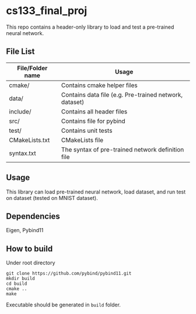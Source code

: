 # cs133_final_proj
This repo contains a header-only library to load and test a pre-trained neural network.

## File List
File/Folder name  | Usage
------------- | -------------
cmake/         | Contains cmake helper files
data/          | Contains data file (e.g. Pre-trained network, dataset)
include/       | Contains all header files
src/           | Contains file for pybind
test/          | Contains unit tests
CMakeLists.txt | CMakeLists file
syntax.txt     | The syntax of pre-trained network definition file


## Usage
This library can load pre-trained neural network, load dataset, and run test on dataset (tested on MNIST dataset).

## Dependencies
Eigen, Pybind11

## How to build
Under root directory

```
git clone https://github.com/pybind/pybind11.git
mkdir build
cd build
cmake ..
make
```

Executable should be generated in `build` folder.